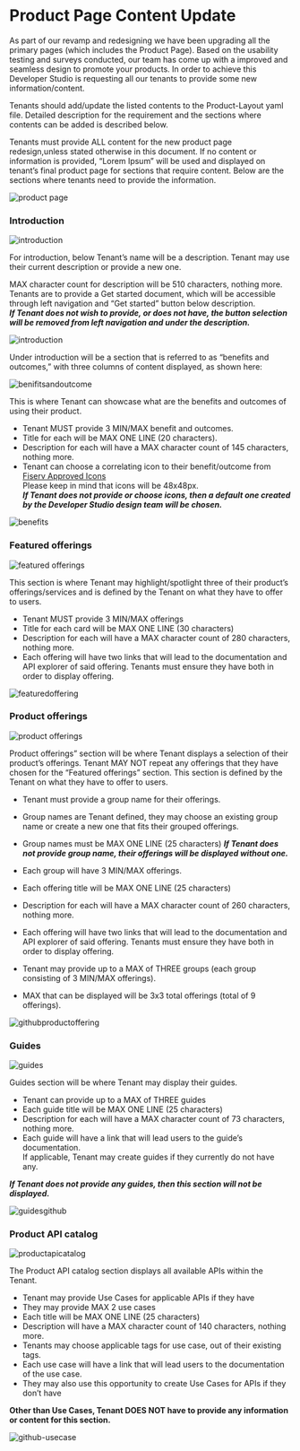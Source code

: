 # Product Page Content Update

As part of our revamp and redesigning we have been upgrading all the primary pages (which includes the Product Page). Based on the usability testing and surveys conducted, our team has come up with a improved and seamless design to promote your products.
In order to achieve this Developer Studio is requesting all our tenants to provide some new information/content.

Tenants should add/update the listed contents to the Product-Layout yaml file. Detailed description for the requirement and the sections where contents can be added is described below.

Tenants must provide ALL content for the new product page redesign,unless stated otherwise in this document. If no content or information is provided, “Lorem Ipsum” will be used and displayed on tenant’s final product page for sections that require content.
Below are the sections where tenants need to provide the information.

![product page](./images/productpage.png)


### Introduction 

![introduction](./images/introduction.png)

For introduction, below Tenant’s name will be a description. Tenant may use their current description or provide a new one. 

MAX character count for description will be 510 characters, nothing more. 
Tenants are to provide a Get started document, which will be accessible through left navigation and “Get started” button below description.  
***If Tenant does not wish to provide, or does not have, the button selection will be removed from left navigation and under the description.*** 

![introduction](./images/introductiongithub.png)



Under introduction will be a section that is referred to as “benefits and outcomes,” with three columns of content displayed, as shown here:

![benifitsandoutcome](./images/benifitsandoutcomes.png)

This is where Tenant can showcase what are the benefits and outcomes of using their product.  
- Tenant MUST provide 3 MIN/MAX benefit and outcomes. 
- Title for each will be MAX ONE LINE (20 characters). 
- Description for each will have a MAX character count of 145 characters, nothing more. 
- Tenant can choose a correlating icon to their benefit/outcome from [Fiserv Approved Icons](https://fiservcorp-my.sharepoint.com/:p:/r/personal/alvin_cho_fiserv_com/_layouts/15/Doc.aspx?sourcedoc=%7BCEBDE9B3-8DDA-4E91-8915-1C8BD26BCB3A%7D&file=Fiserv%20Icon%20Gallery.pttx.pptx&action=edit&mobileredirect=true)  
Please keep in mind that icons will be 48x48px.  
***If Tenant does not provide or choose icons, then a default one created by the Developer Studio design team will be chosen.*** 


 ![benefits](./images/benefits.png)





### Featured offerings 

![featured offerings](./images/featureoffering.png)

This section is where Tenant may highlight/spotlight three of their product’s offerings/services and is defined by the Tenant on what they have to offer to users. 
- Tenant MUST provide 3 MIN/MAX offerings 
- Title for each card will be MAX ONE LINE (30 characters) 
- Description for each will have a MAX character count of 280 characters, nothing more. 
- Each offering will have two links that will lead to the documentation and API explorer of said offering. Tenants must ensure they have both in order to display offering. 
 
 
 ![featuredoffering](./images/featuredoffering.png)
 
 


### Product offerings 

![product offerings](./images/productofferings.png)

Product offerings” section will be where Tenant displays a selection of their product’s offerings. Tenant MAY NOT repeat any offerings that they have chosen for the “Featured offerings” section. This section is defined by the Tenant on what they have to offer to users. 
- Tenant must provide a group name for their offerings. 
- Group names are Tenant defined, they may choose an existing group name or create a new one that fits their grouped offerings.  
- Group names must be MAX ONE LINE (25 characters) 
***If Tenant does not provide group name, their offerings will be displayed without one.*** 

- Each group will have 3 MIN/MAX offerings. 
 - Each offering title will be MAX ONE LINE (25 characters) 
 - Description for each will have a MAX character count of 260 characters, nothing more.  
 - Each offering will have two links that will lead to the documentation and API explorer of said offering. Tenants must ensure they have both in order to display offering. 
 - Tenant may provide up to a MAX of THREE groups (each group consisting of 3 MIN/MAX offerings).  
 - MAX that can be displayed will be 3x3 total offerings (total of 9 offerings). 

![githubproductoffering](./images/githubproductoffering.png)


 

### Guides 

![guides](./images/guides.png)

Guides section will be where Tenant may display their guides.
- Tenant can provide up to a MAX of THREE guides 
- Each guide title will be MAX ONE LINE (25 characters) 
- Description for each will have a MAX character count of 73 characters, nothing more. 
- Each guide will have a link that will lead users to the guide’s documentation.  
If applicable, Tenant may create guides if they currently do not have any. 

***If Tenant does not provide any guides, then this section will not be displayed.*** 

![guidesgithub](./images/guidesgithub.png)




### Product API catalog 
 
 ![productapicatalog](./images/productapicatlog.png)
 
The Product API catalog section displays all available APIs within the Tenant. 
- Tenant may provide Use Cases for applicable APIs if they have 
- They may provide MAX 2 use cases 
- Each title will be MAX ONE LINE (25 characters) 
- Description will have a MAX character count of 140 characters, nothing more. 
- Tenants may choose applicable tags for use case, out of their existing tags. 
- Each use case will have a link that will lead users to the documentation of the use case. 
- They may also use this opportunity to create Use Cases for APIs if they don’t have 

**Other than Use Cases, Tenant DOES NOT have to provide any information or content for this section.** 


![github-usecase](./images/gtihub-usecase.png)




